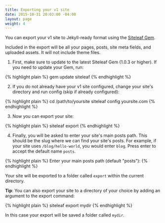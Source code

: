 ```yaml
---
title: Exporting your v1 site
date: 2015-10-31 20:03:00 -04:00
layout: page
weight: 4
---
```


You can export your v1 site to Jekyll-ready format using the [Siteleaf Gem](https://github.com/siteleaf/siteleaf-gem).

Included in the export will be all your pages, posts, site meta fields, and uploaded assets. It will not include theme files.

1) First, make sure to update to the latest Siteleaf Gem (1.0.3 or higher). If you need to update your Gem, run:

{% highlight plain %}
gem update siteleaf
{% endhighlight %}

2) If you do not already have your v1 site configured, change your site's directory and run config (skip if already configured):

{% highlight plain %}
cd /path/to/yoursite
siteleaf config yoursite.com
{% endhighlight %}

3) Now you can export your site:

{% highlight plain %}
siteleaf export
{% endhighlight %}

4) Finally, you will be asked to enter your site's main posts path. This should be the slug where we can find your site's posts. For example, if your site uses `/blog/hello-world`, you would enter `blog`. Press enter to accept the default name `posts`.

{% highlight plain %}
Enter your main posts path (default "posts"):
{% endhighlight %}

Your site will be exported to a folder called `export` within the current directory.

**Tip**: You can also export your site to a directory of your choice by adding an argument to the export command:

{% highlight plain %}
siteleaf export mydir
{% endhighlight %}

In this case your export will be saved a folder called `mydir`.
